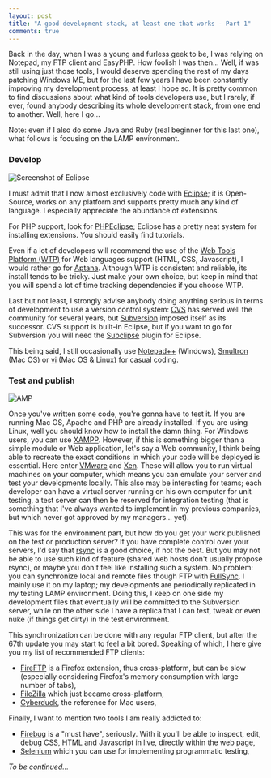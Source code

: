 ```yaml
---
layout: post
title: "A good development stack, at least one that works - Part 1"
comments: true
---
```


Back in the day, when I was a young and furless geek to be, I was relying on Notepad, my FTP client and EasyPHP. How foolish I was then... Well, if was still using just those tools, I would deserve spending the rest of my days patching Windows ME, but for the last few years I have been constantly improving my development process, at least I hope so. It is pretty common to find discussions about what kind of tools developers use, but I rarely, if ever, found anybody describing its whole development stack, from one end to another. Well, here I go...

Note: even if I also do some Java and Ruby (real beginner for this last one), what follows is focusing on the LAMP environment.

### Develop

![Screenshot of Eclipse](http://teddy.fr/files/eclipse.png)

I must admit that I now almost exclusively code with [Eclipse](http://www.eclipse.org/); it is Open-Source, works on any platform and supports pretty much any kind of language. I especially appreciate the abundance of extensions.

For PHP support, look for [PHPEclipse](http://www.phpeclipse.net); Eclipse has a pretty neat system for installing extensions. You should easily find tutorials.

Even if a lot of developers will recommend the use of the [Web Tools Platform (WTP)](http://www.eclipse.org/webtools/) for Web languages support (HTML, CSS, Javascript), I would rather go for [Aptana](http://www.aptana.com/). Although WTP is consistent and reliable, its install tends to be tricky. Just make your own choice, but keep in mind that you will spend a lot of time tracking dependencies if you choose WTP.

Last but not least, I strongly advise anybody doing anything serious in terms of development to use a version control system: [CVS](http://www.nongnu.org/cvs/) has served well the community for several years, but [Subversion](http://subversion.tigris.org/) imposed itself as its successor. CVS support is built-in Eclipse, but if you want to go for Subversion you will need the [Subclipse](http://subclipse.tigris.org/) plugin for Eclipse.

This being said, I still occasionally use [Notepad++](http://notepad-plus.sourceforge.net) (Windows), [Smultron](http://smultron.sourceforge.net/) (Mac OS) or [vi](http://en.wikipedia.org/wiki/Vi) (Mac OS & Linux) for casual coding.

### Test and publish

![AMP](http://teddy.fr/files/lamp.png)

Once you've written some code, you're gonna have to test it. If you are running Mac OS, Apache and PHP are already installed. If you are using Linux, well you should know how to install the damn thing. For Windows users, you can use [XAMPP](http://www.apachefriends.org/en/xampp.html). However, if this is something bigger than a simple module or Web application, let's say a Web community, I think being able to recreate the exact conditions in which your code will be deployed is essential. Here enter [VMware](http://www.vmware.com/) and [Xen](http://www.xen.org). These will allow you to run virtual machines on your computer, which means you can emulate your server and test your developments locally. This also may be interesting for teams; each developer can have a virtual server running on his own computer for unit testing, a test server can then be reserved for integration testing (that is something that I've always wanted to implement in my previous companies, but which never got approved by my managers... yet).

This was for the environment part, but how do you get your work published on the test or production server? If you have complete control over your servers, I'd say that [rsync](http://samba.anu.edu.au/rsync/) is a good choice, if not the best. But you may not be able to use such kind of feature (shared web hosts don't usually propose rsync), or maybe you don't feel like installing such a system. No problem: you can synchronize local and remote files though FTP with [FullSync](http://fullsync.sourceforge.net/). I mainly use it on my laptop; my developments are periodically replicated in my testing LAMP environment. Doing this, I keep on one side my development files that eventually will be committed to the Subversion server, while on the other side I have a replica that I can test, tweak or even nuke (if things get dirty) in the test environment.

This synchronization can be done with any regular FTP client, but after the 67th update you may start to feel a bit bored. Speaking of which, I here give you my list of recommended FTP clients:

- [FireFTP](https://addons.mozilla.org/en-US/firefox/addon/1843) is a Firefox extension, thus cross-platform, but can be slow (especially considering Firefox's memory consumption with large number of tabs),
- [FileZilla](http://filezilla-project.org/) which just became cross-platform,
- [Cyberduck](http://cyberduck.ch/), the reference for Mac users,

Finally, I want to mention two tools I am really addicted to:

- [Firebug](https://addons.mozilla.org/en-US/firefox/addon/1843) is a "must have", seriously. With it you'll be able to inspect, edit, debug CSS, HTML and Javascript in live, directly within the web page,
- [Selenium](https://addons.mozilla.org/en-US/firefox/addon/2079) which you can use for implementing programmatic testing,

*To be continued...*